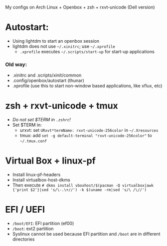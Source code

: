 My configs on Arch Linux + Openbox + zsh + rxvt-unicode (Dell version)

# Autostart:
- Using lightdm to start an openbox session
- lightdm does not use `~/.xinitrc`; use `~/.xprofile`
  * `.xprofile` executes `~/.scripts/start-up` for start-up applications
  
### Old way:
- .xinitrc and .scripts/xinit/common
- .config/openbox/autostart (thunar)
- .xprofile (use this to start non-window based applications, like xflux, etc)

# zsh + rxvt-unicode + tmux
- *Do not set $TERM in `.zshrc`!*
- Set $TERM in:
  * urxvt: set `URxvt*termName: rxvt-unicode-256color` in `~/.Xresources`
  * tmux: add `set -g default-terminal "rxvt-unicode-256color"` to `~/.tmux.conf`

# Virtual Box + linux-pf
- Install linux-pf-headers
- Install virtualbox-host-dkms
- Then execute `# dkms install vboxhost/$(pacman -Q virtualbox|awk {'print $2'}|sed 's/\-.\+//') -k $(uname -rm|sed 's/\ /\//')`

# EFI / UEFI
- `/boot/EFI`: EFI partition (ef00)
- `/boot`: ext2 partition
- Syslinux cannot be used because EFI partition and `/boot` are in different directories
